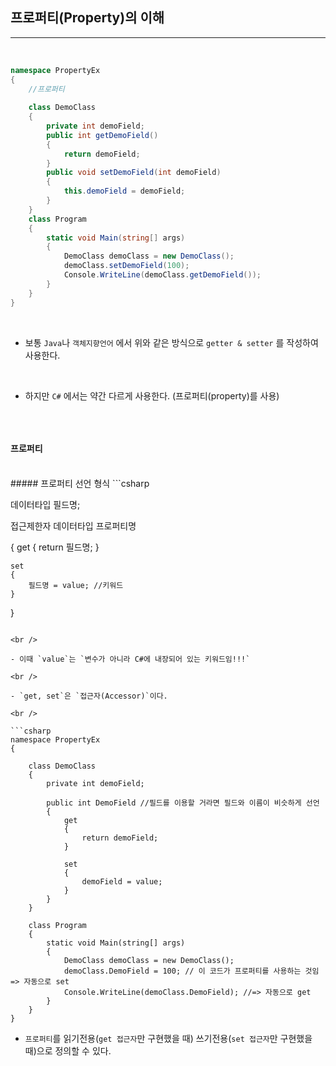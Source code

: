 ## 프로퍼티(Property)의 이해
----------------------------------------------------------------

<br />

```csharp
namespace PropertyEx
{
    //프로퍼티 
    
    class DemoClass
    {
        private int demoField;
        public int getDemoField()
        {
            return demoField;
        }
        public void setDemoField(int demoField)
        {
            this.demoField = demoField;
        }
    }
    class Program
    {
        static void Main(string[] args)
        {
            DemoClass demoClass = new DemoClass();
            demoClass.setDemoField(100);
            Console.WriteLine(demoClass.getDemoField());
        }
    }
}
```

<br />

- 보통 `Java`나 `객체지향언어` 에서 위와 같은 방식으로 `getter & setter` 를 작성하여 사용한다.

<br />

- 하지만 `C#` 에서는 약간 다르게 사용한다. (프로퍼티(property)를 사용)

<br />

```csharp

```

#### 프로퍼티 
<br />
##### 프로퍼티 선언 형식
```csharp        

데이터타입 필드명;

접근제한자 데이터타입 프로퍼티명

{
    get
    {
        return 필드명;
    }
    
    set
    {
        필드명 = value; //키워드
    }
}
```

<br />

- 이때 `value`는 `변수가 아니라 C#에 내장되어 있는 키워드임!!!`

<br />

- `get, set`은 `접근자(Accessor)`이다.

<br />

```csharp
namespace PropertyEx
{
  
    class DemoClass
    {
        private int demoField;

        public int DemoField //필드를 이용할 거라면 필드와 이름이 비슷하게 선언
        {
            get 
            { 
                return demoField; 
            }

            set 
            { 
                demoField = value; 
            }
        }
    }

    class Program
    {
        static void Main(string[] args)
        {
            DemoClass demoClass = new DemoClass();
            demoClass.DemoField = 100; // 이 코드가 프로퍼티를 사용하는 것임 => 자동으로 set
            Console.WriteLine(demoClass.DemoField); //=> 자동으로 get
        }
    }
}
```

- `프로퍼티`를 읽기전용(`get 접근자`만 구현했을 때) 쓰기전용(`set 접근자`만 구현했을 때)으로 정의할 수 있다.
